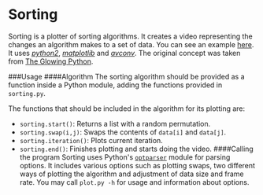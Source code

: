 Sorting
=======

Sorting is a plotter of sorting algorithms. It creates a video representing the changes an algorithm makes to a set of data. You can see an example [here][1]. It uses [*python2*][2], [*matplotlib*][3] and [*avconv*][4]. The original concept was taken from [The Glowing Python][5].

###Usage
####Algorithm
The sorting algorithm should be provided as a function inside a Python module, adding the functions provided in `sorting.py`.

The functions that should be included in the algorithm for its plotting are:

 - `sorting.start()`: Returns a list with a random permutation.
 - `sorting.swap(i,j)`: Swaps the contents of `data[i]` and `data[j]`.
 - `sorting.iteration()`: Plots current iteration.
 - `sorting.end()`: Finishes plotting and starts doing the video.
####Calling the program
Sorting uses Python's [`optparser`][6] module for parsing options. It includes various options such as plotting swaps, two different ways of plotting the algorithm and adjustment of data size and frame rate. You may call  `plot.py -h` for usage and information about options.


  [1]: https://mediacru.sh/NvDl5CNxUXmM
  [2]: https://www.python.org/download/releases/2.7.8/
  [3]: http://matplotlib.org
  [4]: https://libav.org/download.html
  [5]: http://glowingpython.blogspot.com.es/2013/02/selection-sort-animated.html
  [6]: https://docs.python.org/2/library/optparse.html
